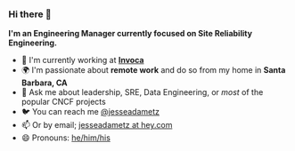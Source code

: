 ### Hi there 👋

**I'm an Engineering Manager currently focused on Site Reliability Engineering.**

- 🏢 I'm currently working at **[Invoca](https://invoca.com)**
- 🌍 I'm passionate about **remote work** and do so from my home in **Santa Barbara, CA**
- 💬 Ask me about leadership, SRE, Data Engineering, or _most_ of the popular CNCF projects
- 🐦 You can reach me [@jesseadametz](https://twitter.com/jesseadametz)
- 📫 Or by email; [jesseadametz at hey.com](mailto:jesseadametz@hey.com)
- 😄 Pronouns: [he/him/his](https://pronoun.is/he)
